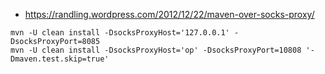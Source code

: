 * https://randling.wordpress.com/2012/12/22/maven-over-socks-proxy/
```
mvn -U clean install -DsocksProxyHost='127.0.0.1' -DsocksProxyPort=8085
mvn -U clean install -DsocksProxyHost='op' -DsocksProxyPort=10808 '-Dmaven.test.skip=true'
```
